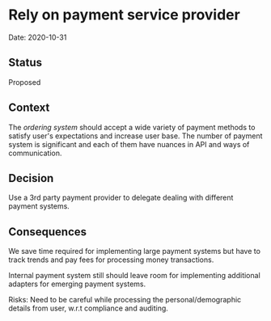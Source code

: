 # Rely on payment service provider

Date: 2020-10-31

## Status

Proposed

## Context

The _ordering system_ should accept a wide variety of payment methods to satisfy user's expectations and increase user base. The number of payment system is significant and each of them have nuances in API and ways of communication.  

## Decision

Use a 3rd party payment provider to delegate dealing with different payment systems.

## Consequences

We save time required for implementing large payment systems but have to track trends and pay fees for processing money transactions.

Internal payment system still should leave room for implementing additional adapters for emerging payment systems.

Risks: Need to be careful while processing the personal/demographic details from user, w.r.t compliance and auditing.

